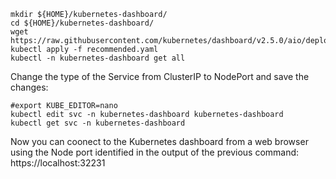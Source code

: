 ```
mkdir ${HOME}/kubernetes-dashboard/
cd ${HOME}/kubernetes-dashboard/
wget https://raw.githubusercontent.com/kubernetes/dashboard/v2.5.0/aio/deploy/recommended.yaml
kubectl apply -f recommended.yaml
kubectl -n kubernetes-dashboard get all
```
Change the type of the Service from ClusterIP to NodePort and save the changes:
```
#export KUBE_EDITOR=nano
kubectl edit svc -n kubernetes-dashboard kubernetes-dashboard
kubectl get svc -n kubernetes-dashboard
```
Now you can coonect to the Kubernetes dashboard from a web browser using the Node port identified in the output of the previous command: https://localhost:32231
